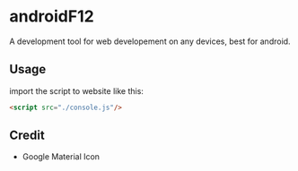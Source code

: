 # androidF12
A development tool for web developement on any devices, best for android.

## Usage
import the script to website like this:
```html
<script src="./console.js"/>
```

## Credit
* Google Material Icon
